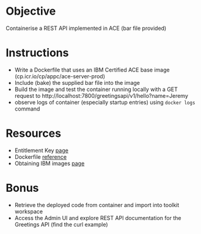 # Objective
Containerise a REST API implemented in ACE (bar file provided)

# Instructions
- Write a Dockerfile that uses an IBM Certified ACE base image (cp.icr.io/cp/appc/ace-server-prod)
- Include (bake) the supplied bar file into the image
- Build the image and test the container running locally with a GET request to http://localhost:7800/greetingsapi/v1/hello?name=Jeremy
- observe logs of container (especially startup entries) using `docker logs` command

# Resources
- Entitlement Key [page](https://myibm.ibm.com/products-services/containerlibrary)
- Dockerfile [reference](https://docs.docker.com/reference/dockerfile/)
- Obtaining IBM images [page](https://www.ibm.com/docs/en/app-connect/containers_cd?topic=obtaining-app-connect-enterprise-server-image-from-cloud-container-registry)

# Bonus
- Retrieve the deployed code from container and import into toolkit workspace
- Access the Admin UI and explore REST API documentation for the Greetings API (find the curl example)

